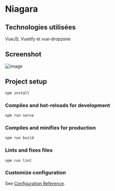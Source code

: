 # Niagara

## Technologies utilisées

VueJS, Vuetify et vue-dropzone

## Screenshot

![image](https://user-images.githubusercontent.com/68466322/98829988-24db7f80-243a-11eb-813e-58f26af52bb0.png)

## Project setup
```
npm install
```

### Compiles and hot-reloads for development
```
npm run serve
```

### Compiles and minifies for production
```
npm run build
```

### Lints and fixes files
```
npm run lint
```

### Customize configuration
See [Configuration Reference](https://cli.vuejs.org/config/).
